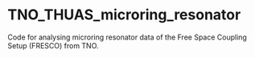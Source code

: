# TNO_THUAS_microring_resonator
Code for analysing microring resonator data of the Free Space Coupling Setup (FRESCO) from TNO.
